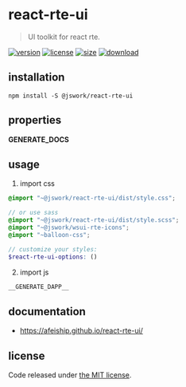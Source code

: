 # react-rte-ui
> UI toolkit for react rte.

[![version][version-image]][version-url]
[![license][license-image]][license-url]
[![size][size-image]][size-url]
[![download][download-image]][download-url]

## installation
```shell
npm install -S @jswork/react-rte-ui
```

## properties
__GENERATE_DOCS__

## usage
1. import css
  ```scss
  @import "~@jswork/react-rte-ui/dist/style.css";

  // or use sass
  @import "~@jswork/react-rte-ui/dist/style.scss";
  @import "~@jswork/wsui-rte-icons";
  @import "~balloon-css";

  // customize your styles:
  $react-rte-ui-options: ()
  ```
2. import js
  ```js
__GENERATE_DAPP__
  ```

## documentation
- https://afeiship.github.io/react-rte-ui/


## license
Code released under [the MIT license](https://github.com/afeiship/react-rte-ui/blob/master/LICENSE.txt).

[version-image]: https://img.shields.io/npm/v/@jswork/react-rte-ui
[version-url]: https://npmjs.org/package/@jswork/react-rte-ui

[license-image]: https://img.shields.io/npm/l/@jswork/react-rte-ui
[license-url]: https://github.com/afeiship/react-rte-ui/blob/master/LICENSE.txt

[size-image]: https://img.shields.io/bundlephobia/minzip/@jswork/react-rte-ui
[size-url]: https://github.com/afeiship/react-rte-ui/blob/master/dist/react-rte-ui.min.js

[download-image]: https://img.shields.io/npm/dm/@jswork/react-rte-ui
[download-url]: https://www.npmjs.com/package/@jswork/react-rte-ui
